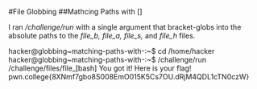 #File Globbing
##Mathcing Paths with []

I ran _/challenge/run_ with a single argument that bracket-globs into the absolute paths to the _file_b, file_a, file_s,_ and _file_h_ files.

hacker@globbing~matching-paths-with-:~$ cd /home/hacker
hacker@globbing~matching-paths-with-:~$ /challenge/run /challenge/files/file_[bash]
You got it! Here is your flag!
pwn.college{8XNmf7gbo8S008EmO015K5Cs7OU.dRjM4QDL1cTN0czW}
